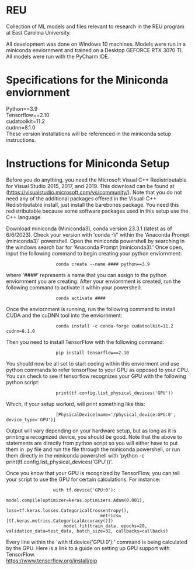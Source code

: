 # REU
Collection of ML models and files relevant to research in the REU program at East Carolina University. 


All development was done on Windows 10 machines. Models were run in a miniconda enviornment and trained on a Desktop GEFORCE RTX 3070 TI. All models were run with the PyCharm IDE.

# Specifications for the Miniconda enviornment
Python==3.9  
Tensorflow==2.10  
cudatoolkit=11.2  
cudnn=8.1.0  
These version installations will be referenced in the miniconda setup instructions. 

# Instructions for Miniconda Setup
Before you do anything, you need the Microsoft Visual C++ Redistributable for Visual Studio 2015, 2017, and 2019. This download can be found at (https://visualstudio.microsoft.com/vs/community/). Note that you do not need any of the additional packages offered in the Visuall C++ Redistributable install, just install the barebones package. You need this redistributable because some software packages used in this setup use the C++ language. 

Download miniconda (Miniconda3), conda version 23.3.1 (latest as of 6/6/2023). Check your version with 'conda -V' within the 'Anaconda Prompt (miniconda3)' powershell. 
Open the miniconda powershell by searching in the windows search bar for 'Anaconda Prompt (miniconda3).'
Once open, input the following command to begin creating your python enviornment:
                              
                       conda create --name #### python==3.9
                      
where '####' represents a name that you can assign to the python enviornment you are creating. 
After your enviornment is created, run the following command to activate it within your powershell:

                       conda activate ####
                       
Once the enviornment is running, run the following command to install CUDA and the cuDNN tool into the enviornment:

                       conda install -c conda-forge cudatoolkit=11.2 cudnn=8.1.0
                       

Then you need to install TensorFlow with the following command:

                       pip install tensorflow==2.10
                       
You should now be all set to start coding within this enviorment and use python commands to refer tensorflow to your GPU as opposed to your CPU.
You can check to see if tensorflow recognizes your GPU with the following python script:

                       print(tf.config.list_physical_devices('GPU'))
                       
Which, if your setup worked, will print something like this:

                       [PhysicalDevice(name='/physical_device:GPU:0', device_type='GPU')]
      
Output will vary depending on your hardware setup, but as long as it is printing a recognized device, you should be good. Note that the above to statements are directly from python script so you will either have to put them in .py file and run the file through the miniconda powershell, or run them directly in the miniconda powershell with 'python -c print(tf.config.list_physical_devices('GPU'))'.

Once you know that your GPU is recognized by TensorFlow, you can tell your script to use the GPU for certain calculations. For instance:

                      with tf.device('GPU:0'):
                          model.compile(optimizer=keras.optimizers.Adam(0.001),
                                        loss=tf.keras.losses.CategoricalCrossentropy(),
                                        metrics=[tf.keras.metrics.CategoricalAccuracy()])
                          model.fit(train_data, epochs=20, validation_data=test_data, batch_size=32, callbacks=callbacks)
                          
Every line within the 'with tf.device('GPU:0'):' command is being calculated by the GPU. 
Here is a link to a guide on setting up GPU support with TensorFlow.  
https://www.tensorflow.org/install/pip
